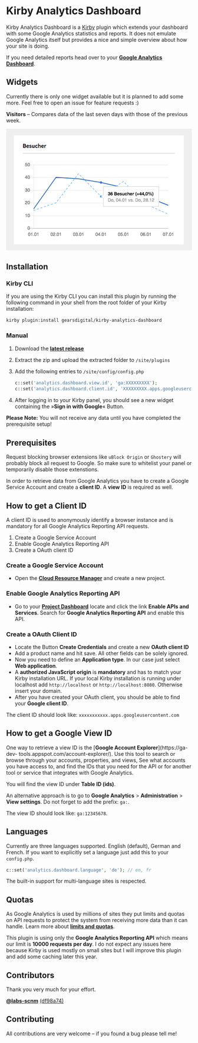 # Kirby Analytics Dashboard

Kirby Analytics Dashboard is a [Kirby](http://getKirby.com) plugin which extends your dashboard with some Google Analytics statistics and reports. It does not emulate Google Analytics itself but provides a nice and simple overview about how your site is doing.

If you need detailed reports head over to your [**Google Analytics Dashboard**](https://analytics.google.com/analytics/web).

## Widgets

Currently there is only one widget available but it is planned to add some more. Feel free to open an issue for feature requests :)

**Visitors** – Compares data of the last seven days with those of the previous week.

![Visitor Widget Screenshot](visitors-widget-screenshot.png)

## Installation

### Kirby CLI

If you are using the Kirby CLI you can install this plugin by running the following command in your shell from the root folder of your Kirby installation:

```bash
kirby plugin:install gearsdigital/kirby-analytics-dashboard
```

### Manual

1. Download the [**latest release**](https://github.com/gearsdigital/kirby-analytics-dashboard/releases/latest)
2. Extract the zip and upload the extracted folder to `/site/plugins`
3. Add the following entries to `/site/config/config.php`
   
	```php
	c::set('analytics.dashboard.view.id', 'ga:XXXXXXXXX');
	c::set('analytics.dashboard.client.id', 'XXXXXXXXX.apps.googleusercontent.com');
	```

4. After logging in to your Kirby panel, you should see a new widget containing the »**Sign in with Google**« Button.

**Please Note:** You will not receive any data until you have completed the prerequisite setup!


## Prerequisites

Request blocking browser extensions like `uBlock Origin` or `Ghostery` will probably block all request to Google. So make sure to whitelist your panel or temporarily disable those extenstions.

In order to retrieve data from Google Analytics you have to create a Google Service Account and create a **client ID**. A **view ID** is required as well.

## How to get a Client ID

A client ID is used to anonymously identify a browser instance and is mandatory for all Google Analytics Reporting API requests. 

1. Create a Google Service Account
2. Enable Google Analytics Reporting API
3. Create a OAuth client ID

### Create a Google Service Account

- Open the [**Cloud Resource Manager**](https://console.developers.google.com/projectcreate) and create a new project.

### Enable Google Analytics Reporting API

- Go to your [**Project Dashboard**](https://console.developers.google.com/apis/dashboard) locate and click the link **Enable APIs and Services**. Search for **Google Analytics Reporting API** and enable this API.

### Create a OAuth Client ID

- Locate the Button **Create Credentials** and create a new **OAuth client ID**
- Add a product name and hit save. All other fields can be solely ignored.
- Now you need to define an **Application type**. In our case just select **Web application**.
- A **authorized JavaScript origin** is **mandatory** and has to match your Kirby installation URL. If your local Kirby installation is running under localhost add `http://localhost` or `http://localhost:8080`. Otherwise insert your domain.
- After you have created your OAuth client, you should be able to find your **Google client ID**.

The client ID should look like: `xxxxxxxxxxx.apps.googleusercontent.com`
	 
## How to get a Google View ID

One way to retrieve a view ID is the [**Google Account Explorer**](https://ga-dev- tools.appspot.com/account-explorer/). Use this tool to search or browse through your accounts, properties, and views, See what accounts you have access to, and find the IDs that you need for the API or for another tool or service that integrates with Google Analytics.

You will find the view ID under **Table ID (ids)**.

An alternative approach is to go to **Google Analytics** > **Administration** > **View settings**. Do not forget to add the prefix: `ga:`.

The view ID should look like: `ga:12345678`.

## Languages

Currently are three languages supported. English (default), German and French. If you want to explicitly set a language just add this to your `config.php`.

```php
c::set('analytics.dashboard.language', 'de'); // en, fr
```
The built-in support for multi-language sites is respected.

## Quotas

As Google Analytics is used by millions of sites they put limits and quotas on API requests to protect the system from receiving more data than it can handle. Learn more about [**limits and quotas**](https://developers.google.com/analytics/devguides/reporting/core/v4/limits-quotas).

This plugin is using only the **Google Analytics Reporting API** which means our limit is **10000 requests per day**. I do not expect any issues here because Kirby is used mostly on small sites but I will improve this plugin and add some caching later this year. 

## Contributors

Thank you very much for your effort.

[**@labs-scnm**](https://github.com/labs-scnm) [(df98a74)](https://github.com/gearsdigital/kirby-analytics-dashboard/commit/0ea8db8e1f31707ecb5a594008d84d4991b39f80)

## Contributing

All contributions are very welcome – if you found a bug please tell me!
